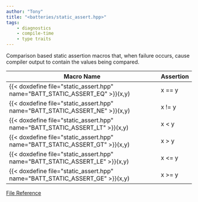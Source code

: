 ```yaml
---
author: "Tony"
title: "<batteries/static_assert.hpp>"
tags: 
    - diagnostics
    - compile-time
    - type traits
---
```

Comparison based static assertion macros that, when failure occurs, cause compiler output to contain the values being compared.

| Macro Name | Assertion |
| ---------- | --------- |
| {{< doxdefine file="static_assert.hpp" name="BATT_STATIC_ASSERT_EQ" >}}(x,y) | x == y |
| {{< doxdefine file="static_assert.hpp" name="BATT_STATIC_ASSERT_NE" >}}(x,y) | x != y |
| {{< doxdefine file="static_assert.hpp" name="BATT_STATIC_ASSERT_LT" >}}(x,y) | x < y |
| {{< doxdefine file="static_assert.hpp" name="BATT_STATIC_ASSERT_GT" >}}(x,y) | x > y |
| {{< doxdefine file="static_assert.hpp" name="BATT_STATIC_ASSERT_LE" >}}(x,y) | x <= y |
| {{< doxdefine file="static_assert.hpp" name="BATT_STATIC_ASSERT_GE" >}}(x,y) | x >= y |


[File Reference](/reference/files/static__assert_8hpp)
<!--more-->
